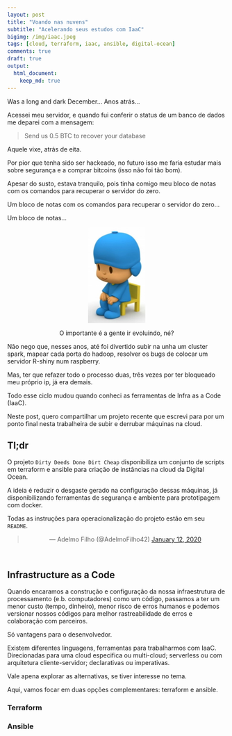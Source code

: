 ```yaml
---
layout: post
title: "Voando nas nuvens"
subtitle: "Acelerando seus estudos com IaaC"
bigimg: /img/iaac.jpeg
tags: [cloud, terraform, iaac, ansible, digital-ocean]
comments: true
draft: true
output:
  html_document:
    keep_md: true
---
```


Was a long and dark December... Anos atrás...

Acessei meu servidor, e quando fui conferir o status de um banco de dados me deparei com a mensagem:

> Send us 0.5 BTC to recover your database

Aquele vixe, atrás de eita.

Por pior que tenha sido ser hackeado, no futuro isso me faria estudar mais sobre segurança e a comprar bitcoins (isso não foi tão bom).

Apesar do susto, estava tranquilo, pois tinha comigo meu bloco de notas com os comandos para recuperar o servidor do zero.

Um bloco de notas com os comandos para recuperar o servidor do zero...

Um bloco de notas...

<center>
<img src="/img/pocoyo.jpg" style="display: block; margin: auto;height: 220px;">
</center>

<p align="center">O importante é a gente ir evoluindo, né?</p>

Não nego que, nesses anos, até foi divertido subir na unha um cluster spark, mapear cada porta do hadoop, resolver os bugs de colocar um servidor R-shiny num raspberry. 

Mas, ter que refazer todo o processo duas, três vezes por ter bloqueado meu próprio ip, já era demais.

Todo esse ciclo mudou quando conheci as ferramentas de Infra as a Code (IaaC).

Neste post, quero compartilhar um projeto recente que escrevi para por um ponto final nesta trabalheira de subir e derrubar máquinas na cloud.

## Tl;dr

O projeto `Dirty Deeds Done Dirt Cheap` disponibiliza um conjunto de scripts em terraform e ansible para criação de instâncias na cloud da Digital Ocean.

A ideia é reduzir o desgaste gerado na configuração dessas máquinas, já disponibilizando ferramentas de segurança e ambiente para prototipagem com docker.

Todas as instruções para operacionalização do projeto estão em seu `README`. 

<center>
<blockquote class="twitter-tweet" data-theme="light"><p lang="pt" dir="ltr"></p>&mdash; Adelmo Filho (@AdelmoFilho42) <a href="https://twitter.com/AdelmoFilho42/status/1216443720544944136?ref_src=twsrc%5Etfw">January 12, 2020</a></blockquote> <script async src="https://platform.twitter.com/widgets.js" charset="utf-8"></script> 
</center>

<br>

## Infrastructure as a Code

Quando encaramos a construção e configuração da nossa infraestrutura de processamento (e.b. computadores) como um código, passamos a ter um menor custo (tempo, dinheiro), menor risco de erros humanos e podemos versionar nossos códigos para melhor rastreabilidade de erros e colaboração com parceiros.

Só vantagens para o desenvolvedor.

Existem diferentes linguagens, ferramentas para trabalharmos com IaaC. Direcionadas para uma cloud especifica ou multi-cloud; serverless ou com arquitetura cliente-servidor; declarativas ou imperativas.

Vale apena explorar as alternativas, se tiver interesse no tema.

Aqui, vamos focar em duas opções complementares: terraform e ansible.

### Terraform


### Ansible

<br>